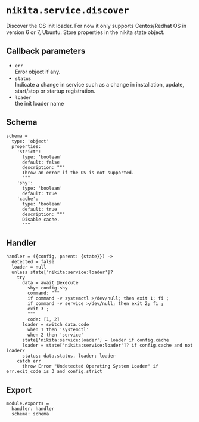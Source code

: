 
# `nikita.service.discover`

Discover the OS init loader.
For now it only supports Centos/Redhat OS in version 6 or 7, Ubuntu.
Store properties in the nikita state object.

## Callback parameters

* `err`   
  Error object if any.   
* `status`   
  Indicate a change in service such as a change in installation, update, 
  start/stop or startup registration.   
* `loader`   
  the init loader name   

## Schema

    schema =
      type: 'object'
      properties:
        'strict':
          type: 'boolean'
          default: false
          description: """
          Throw an error if the OS is not supported.
          """
        'shy':
          type: 'boolean'
          default: true
        'cache':
          type: 'boolean'
          default: true
          description: """
          Disable cache.
          """

## Handler

    handler = ({config, parent: {state}}) ->
      detected = false
      loader = null
      unless state['nikita:service:loader']?
        try
          data = await @execute
            shy: config.shy
            command: """
            if command -v systemctl >/dev/null; then exit 1; fi ;
            if command -v service >/dev/null; then exit 2; fi ;
            exit 3 ;
            """
            code: [1, 2]
          loader = switch data.code
            when 1 then 'systemctl'
            when 2 then 'service'
          state['nikita:service:loader'] = loader if config.cache
          loader = state['nikita:service:loader']? if config.cache and not loader?
          status: data.status, loader: loader
        catch err
          throw Error "Undetected Operating System Loader" if err.exit_code is 3 and config.strict

## Export

    module.exports =
      handler: handler
      schema: schema
